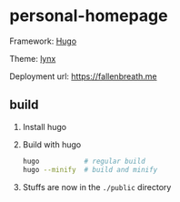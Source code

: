 # personal-homepage

Framework: [Hugo](https://gohugo.io/)

Theme: [lynx](https://github.com/jpanther/lynx)

Deployment url: https://fallenbreath.me

## build

1. Install hugo
2. Build with hugo

    ```bash
    hugo           # regular build
    hugo --minify  # build and minify
    ```
3. Stuffs are now in the `./public` directory
